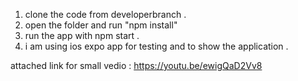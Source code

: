 
1) clone the code from developerbranch  . 
2) open the folder and run "npm install"
3) run the app with npm start .
4) i am using ios expo app for testing and to show the application . 

attached link for small vedio : https://youtu.be/ewigQaD2Vv8 
